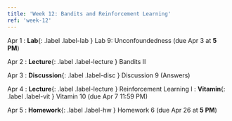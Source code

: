 ```yaml
---
title: 'Week 12: Bandits and Reinforcement Learning'
ref: 'week-12'
---
```


Apr 1
: **Lab**{: .label .label-lab } Lab 9: Unconfoundedness (due Apr 3 at **5 PM**)

Apr 2
: **Lecture**{: .label .label-lecture } Bandits II

Apr 3
: **Discussion**{: .label .label-disc } Discussion 9 (Answers)

Apr 4
: **Lecture**{: .label .label-lecture } Reinforcement Learning I
: **Vitamin**{: .label .label-vit } Vitamin 10 (due Apr 7 11:59 PM)

Apr 5
: **Homework**{: .label .label-hw } Homework 6 (due Apr 26 at **5 PM**)